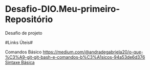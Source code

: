 # Desafio-DIO.Meu-primeiro-Repositório
Desafio de projeto

#Links Úteis#

Comandos Básico https://medium.com/@andradegabriela20/o-que-%C3%A9-git-git-bash-e-comandos-b%C3%A1sicos-94a53de6d376
[Sintaxe Básica](https://www.markdownguide.org/basic-syntax/)
